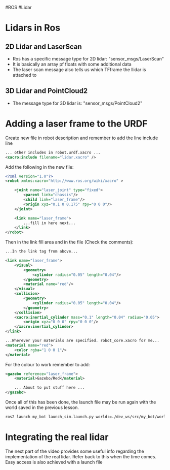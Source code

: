 #ROS #Lidar
# Lidars in Ros

## 2D Lidar and LaserScan
- Ros has a specific message type for 2D lidar: "sensor_msgs/LaserScan"
- It is basically an array pf floats with some additional data
- The laser scan message also tells us which TFframe the llidar is attached to
## 3D Lidar and PointCloud2
- The message type for 3D lidar is: "sensor_msgs/PointCloud2"

# Adding a laser frame to the URDF
Create new file in robot description and remember to add the line include line
```xml
... other includes in robot.urdf.xacro ...
<xacro:include filename="lidar.xacro" />
```
Add the following in the new file:
```xml
<?xml version="1.0"?>
<robot xmlns:xacro="http://www.ros.org/wiki/xacro" >

    <joint name="laser_joint" type="fixed">
        <parent link="chassis"/>
        <child link="laser_frame"/>
        <origin xyz="0.1 0 0.175" rpy="0 0 0"/>
    </joint>

    <link name="laser_frame">
        ...fill in here next...
    </link>
</robot>
```
Then in the link fill area and in the file (Check the comments):
```xml
...In the link tag from above...

<link name="laser_frame">
    <visual>
        <geometry>
            <cylinder radius="0.05" length="0.04"/>
        </geometry>
        <material name="red"/>
    </visual>
    <collision>
        <geometry>
            <cylinder radius="0.05" length="0.04"/>
        </geometry>
    </collision>
    <xacro:inertial_cylinder mass="0.1" length="0.04" radius="0.05">
        <origin xyz="0 0 0" rpy="0 0 0"/>
    </xacro:inertial_cylinder>
</link>

...Wherever your materials are specified. robot_core.xacro for me...
<material name="red">
    <color rgba="1 0 0 1"/>
</material>
```
For the colour to work remember to add:
```xml
<gazebo reference="laser_frame">
    <material>Gazebo/Red</material>

    ... About to put stuff here ...
</gazebo>
```

Once all of this has been done, the launch file may be run again with the world saved in the previous lesson. 
```bash
ros2 launch my_bot launch_sim.launch.py world:=./dev_ws/src/my_bot/worlds/obstacles.world
```

# Integrating the real lidar
The next part of the video provides some useful info regarding the implementation of the real lidar. Refer back to this when the time comes. Easy access is also achieved with a launch file